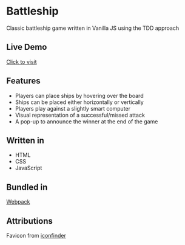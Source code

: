 # Battleship

Classic battleship game written in Vanilla JS using the TDD approach

## Live Demo

[Click to visit](https://01zulfi.github.io/battleship/)

## Features

<ul>
    <li>Players can place ships by hovering over the board</li>
    <li>Ships can be placed either horizontally or vertically</li>
    <li>Players play against a slightly smart computer</li>
    <li>Visual representation of a successful/missed attack</li>
    <li>A pop-up to announce the winner at the end of the game</li>
</ul>

## Written in

<ul>
    <li>HTML</li>
    <li>CSS</li>
    <li>JavaScript</li>
</ul>

## Bundled in

<a href="https://webpack.js.org/">Webpack</a>

## Attributions

Favicon from <a href="https://www.iconfinder.com/">iconfinder</a>
